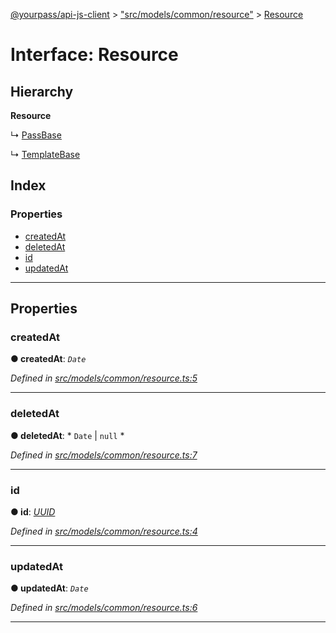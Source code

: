 [@yourpass/api-js-client](../README.md) > ["src/models/common/resource"](../modules/_src_models_common_resource_.md) > [Resource](../interfaces/_src_models_common_resource_.resource.md)

# Interface: Resource

## Hierarchy

**Resource**

↳  [PassBase](_src_models_pass_.passbase.md)

↳  [TemplateBase](_src_models_template_.templatebase.md)

## Index

### Properties

* [createdAt](_src_models_common_resource_.resource.md#createdat)
* [deletedAt](_src_models_common_resource_.resource.md#deletedat)
* [id](_src_models_common_resource_.resource.md#id)
* [updatedAt](_src_models_common_resource_.resource.md#updatedat)

---

## Properties

<a id="createdat"></a>

###  createdAt

**● createdAt**: *`Date`*

*Defined in [src/models/common/resource.ts:5](https://github.com/yourpass/yourpass-api-js-client/blob/6ee4079/src/models/common/resource.ts#L5)*

___
<a id="deletedat"></a>

###  deletedAt

**● deletedAt**: * `Date` &#124; `null`
*

*Defined in [src/models/common/resource.ts:7](https://github.com/yourpass/yourpass-api-js-client/blob/6ee4079/src/models/common/resource.ts#L7)*

___
<a id="id"></a>

###  id

**● id**: *[UUID](../modules/_src_models_common_uuid_.md#uuid)*

*Defined in [src/models/common/resource.ts:4](https://github.com/yourpass/yourpass-api-js-client/blob/6ee4079/src/models/common/resource.ts#L4)*

___
<a id="updatedat"></a>

###  updatedAt

**● updatedAt**: *`Date`*

*Defined in [src/models/common/resource.ts:6](https://github.com/yourpass/yourpass-api-js-client/blob/6ee4079/src/models/common/resource.ts#L6)*

___


